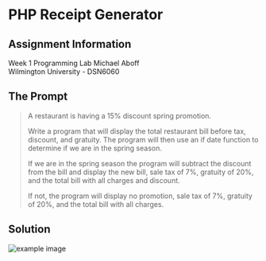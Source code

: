 # PHP Receipt Generator

## Assignment Information
Week 1 Programming Lab
Michael Aboff  
Wilmington University - DSN6060

## The Prompt

>A restaurant is having a 15% discount spring promotion.
>
>Write a program that will display the total restaurant bill before tax, discount, and gratuity. The program will then use an if date function to determine if we are in the spring season. 
>
>If we are in the spring season the program will subtract the discount from the bill and display the new bill, sale tax of 7%, gratuity of 20%, and the total bill with all charges and discount.
>
>If not, the program will display no promotion, sale tax of 7%, gratuity of 20%, and the total bill with all charges.

## Solution
![example image](https://i.imgur.com/oq4fvSb.png)
